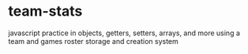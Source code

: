 # team-stats
javascript practice in objects, getters, setters, arrays, and more using a team and games roster storage and creation system

